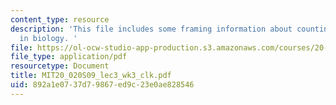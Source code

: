 ```yaml
---
content_type: resource
description: 'This file includes some framing information about counting and clocks
  in biology. '
file: https://ol-ocw-studio-app-production.s3.amazonaws.com/courses/20-020-introduction-to-biological-engineering-design-spring-2009/892a1e0737d79867ed9c23e0ae828546_MIT20_020S09_lec3_wk3_clk.pdf
file_type: application/pdf
resourcetype: Document
title: MIT20_020S09_lec3_wk3_clk.pdf
uid: 892a1e07-37d7-9867-ed9c-23e0ae828546
---
```

